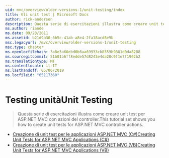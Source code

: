 ```yaml
---
uid: mvc/overview/older-versions-1/unit-testing/index
title: Gli unit test | Microsoft Docs
author: rick-anderson
description: Questa serie di esercitazioni illustra come creare unit test per ASP.NET MVC con azioni del controller.
ms.author: riande
ms.date: 09/28/2011
ms.assetid: b21d9a30-6b5c-41ab-a8e4-2fa18acd8e9b
msc.legacyurl: /mvc/overview/older-versions-1/unit-testing
msc.type: chapter
ms.openlocfilehash: 3a8e3a60ebd0b6aa69933cb8359b9881d0da8288
ms.sourcegitcommit: 51b01b6ff8edde57d8243e4da28c9f1e7f1962b2
ms.translationtype: MT
ms.contentlocale: it-IT
ms.lasthandoff: 05/06/2019
ms.locfileid: "65117360"
---
```

# <a name="unit-testing"></a><span data-ttu-id="3d590-103">Testing unità</span><span class="sxs-lookup"><span data-stu-id="3d590-103">Unit Testing</span></span>

> <span data-ttu-id="3d590-104">Questa serie di esercitazioni illustra come creare unit test per ASP.NET MVC con azioni del controller.</span><span class="sxs-lookup"><span data-stu-id="3d590-104">This tutorial set shows you how to create unit tests for ASP.NET MVC controller actions.</span></span>

- [<span data-ttu-id="3d590-105">Creazione di unit test per le applicazioni ASP.NET MVC (C#)</span><span class="sxs-lookup"><span data-stu-id="3d590-105">Creating Unit Tests for ASP.NET MVC Applications (C#)</span></span>](creating-unit-tests-for-asp-net-mvc-applications-cs.md)
- [<span data-ttu-id="3d590-106">Creazione di unit test per le applicazioni ASP.NET MVC (VB)</span><span class="sxs-lookup"><span data-stu-id="3d590-106">Creating Unit Tests for ASP.NET MVC Applications (VB)</span></span>](creating-unit-tests-for-asp-net-mvc-applications-vb.md)
